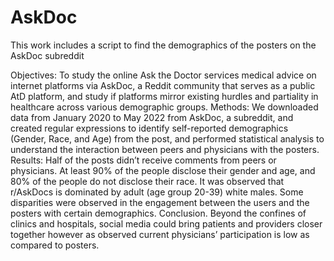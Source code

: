 # AskDoc
This work includes a script to find the demographics of the posters on the AskDoc subreddit


Objectives: To study the online Ask the Doctor services medical advice on internet platforms via AskDoc, a Reddit community that serves as a public AtD platform, and study if platforms mirror existing hurdles and partiality in healthcare across various demographic groups.
Methods: We downloaded data from January 2020 to May 2022 from AskDoc, a subreddit, and created regular expressions to identify self-reported demographics (Gender, Race, and Age) from the post, and performed statistical analysis to understand the interaction between peers and physicians with the posters.
Results: Half of the posts didn’t receive comments from peers or physicians. At least 90% of the people disclose their gender and age, and 80% of the people do not disclose their race. It was observed that r/AskDocs is dominated by adult (age group 20-39) white males. Some disparities were observed in the engagement between the users and the posters with certain demographics. 
Conclusion. Beyond the confines of clinics and hospitals, social media could bring patients and providers closer together however as observed current physicians’ participation is low as compared to posters. 

